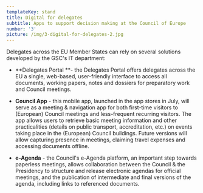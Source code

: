 ```yaml
---
templateKey: stand
title: Digital for delegates
subtitle: Apps to support decision making at the Council of Europe
number: '3'
picture: /img/3-digital-for-delegates-2.jpg
---
```

Delegates across the EU Member States can rely on several solutions developed by the GSC's IT department:

* **Delegates Portal **- the Delegates Portal offers delegates across the EU a single, web-based, user-friendly interface to access all documents, working papers, notes and dossiers for preparatory work and Council meetings.



* **Council App** - this mobile app, launched in the app stores in July, will serve as a meeting & navigation app for both first-time visitors to (European) Council meetings and less-frequent recurring visitors. The app allows users to retrieve basic meeting information and other practicalities (details on public transport, accreditation, etc.) on events taking place in the (European) Council buildings. Future versions will allow capturing presence in meetings, claiming travel expenses and accessing documents offline.



* **e-Agenda** - the Council's e-Agenda platform, an important step towards paperless meetings, allows collaboration between the Council & the Presidency to structure and release electronic agendas for official meetings, and the publication of intermediate and final versions of the agenda, including links to referenced documents.
